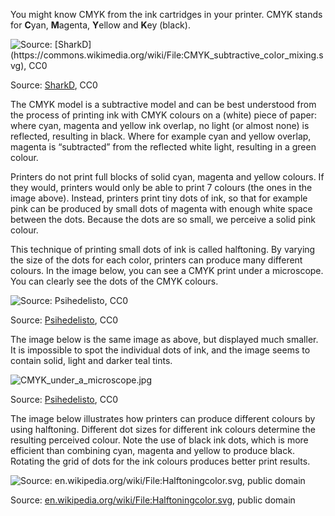 You might know CMYK from the ink cartridges in your printer. CMYK stands for **C**yan, **M**agenta, **Y**ellow and **K**ey (black).

<p class='center'>
<img src='Colour%20the%20basics%20a90e331756d2497aa8b2b3ce26b9e3de/1024px-CMYK_subtractive_color_mixing.svg.png' alt='Source: [SharkD](https://commons.wikimedia.org/wiki/File:CMYK_subtractive_color_mixing.svg), CC0' class='max-600' />
</p>

Source: [SharkD](https://commons.wikimedia.org/wiki/File:CMYK_subtractive_color_mixing.svg), CC0

The CMYK model is a subtractive model and can be best understood from the process of printing ink with CMYK colours on a (white) piece of paper: where cyan, magenta and yellow ink overlap, no light (or almost none) is reflected, resulting in black. Where for example cyan and yellow overlap, magenta is “subtracted” from the reflected white light, resulting in a green colour.

Printers do not print full blocks of solid cyan, magenta and yellow colours. If they would, printers would only be able to print 7 colours (the ones in the image above). Instead, printers print tiny dots of ink, so that for example pink can be produced by small dots of magenta with enough white space between the dots. Because the dots are so small, we perceive a solid pink colour.

This technique of printing small dots of ink is called halftoning. By varying the size of the dots for each color, printers can produce many different colours. In the image below, you can see a CMYK print under a microscope. You can clearly see the dots of the CMYK colours.

![Source: [Psihedelisto](https://commons.wikimedia.org/wiki/File:CMYK_under_a_microscope.jpg), CC0](Colour%20the%20basics%20a90e331756d2497aa8b2b3ce26b9e3de/CMYK_under_a_microscope.jpg)

Source: [Psihedelisto](https://commons.wikimedia.org/wiki/File:CMYK_under_a_microscope.jpg), CC0

The image below is the same image as above, but displayed much smaller. It is impossible to spot the individual dots of ink, and the image seems to contain solid, light and darker teal tints.

<p class='center'>
<img src='Colour%20the%20basics%20a90e331756d2497aa8b2b3ce26b9e3de/CMYK_under_a_microscope%201.jpg' alt='CMYK_under_a_microscope.jpg' class='max-50' />
</p>

Source: [Psihedelisto](https://commons.wikimedia.org/wiki/File:CMYK_under_a_microscope.jpg), CC0

The image below illustrates how printers can produce different colours by using halftoning. Different dot sizes for different ink colours determine the resulting perceived colour. Note the use of black ink dots, which is more efficient than combining cyan, magenta and yellow to produce black. Rotating the grid of dots for the ink colours produces better print results.

![Source: [en.wikipedia.org/wiki/File:Halftoningcolor.svg](https://en.wikipedia.org/wiki/File:Halftoningcolor.svg), public domain](Colour%20the%20basics%20a90e331756d2497aa8b2b3ce26b9e3de/2560px-Halftoningcolor.svg.png)

Source: [en.wikipedia.org/wiki/File:Halftoningcolor.svg](https://en.wikipedia.org/wiki/File:Halftoningcolor.svg), public domain